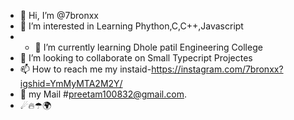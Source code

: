 - 👋 Hi, I’m @7bronxx
- 👀 I’m interested in Learning Phython,C,C++,Javascript
- - 🌱 I’m currently learning Dhole patil Engineering College
- 💞️ I’m looking to collaborate on Small Typecript Projectes
- 📫 How to reach me my instaid-https://instagram.com/7bronxx?igshid=YmMyMTA2M2Y/
- 📧 my Mail #preetam100832@gmail.com.
- ☄🔥☂🌍
<!---<"hello world">.
#int<Keep Learnig>
7bronxx/7bronxx is a ✨ special ✨ repository because its `README.md` (this file) appears on your GitHub profile.
You can click the Preview link to take a look at your changes.
--->
